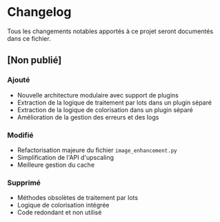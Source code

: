 # Changelog

Tous les changements notables apportés à ce projet seront documentés dans ce fichier.

## [Non publié]

### Ajouté
- Nouvelle architecture modulaire avec support de plugins
- Extraction de la logique de traitement par lots dans un plugin séparé
- Extraction de la logique de colorisation dans un plugin séparé
- Amélioration de la gestion des erreurs et des logs

### Modifié
- Refactorisation majeure du fichier `image_enhancement.py`
- Simplification de l'API d'upscaling
- Meilleure gestion du cache

### Supprimé
- Méthodes obsolètes de traitement par lots
- Logique de colorisation intégrée
- Code redondant et non utilisé
